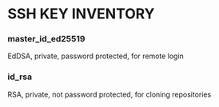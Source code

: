 # SSH KEY INVENTORY

### master_id_ed25519 
EdDSA, private, password protected, for remote login 	 

### id_rsa
RSA, private, not password protected, for cloning repositories 
